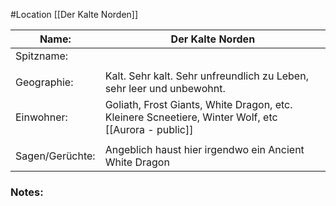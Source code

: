 #Location [[Der Kalte Norden]]

| Name:           | Der Kalte Norden                                                                                          |
| --------------- | --------------------------------------------------------------------------------------------------------- |
| Spitzname:      |                                                                                                           |
|                 |                                                                                                           |
| Geographie:     | Kalt. Sehr kalt. Sehr unfreundlich zu Leben, sehr leer und unbewohnt.                                     |
| Einwohner:      | Goliath, Frost Giants, White Dragon, etc.<br>Kleinere Scneetiere, Winter Wolf, etc<br>[[Aurora - public]] |
|                 |                                                                                                           |
| Sagen/Gerüchte: | Angeblich haust hier irgendwo ein Ancient White Dragon                                                    |
### Notes: